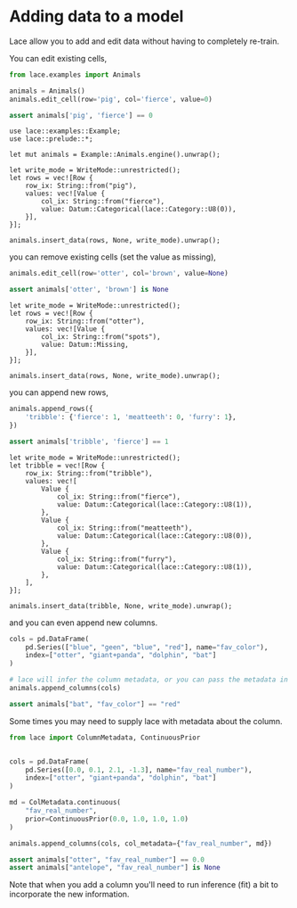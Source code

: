 # Adding data to a model

Lace allow you to add and edit data without having to completely re-train.

You can edit existing cells,

<div class=tabbed-blocks>

```python
from lace.examples import Animals

animals = Animals()
animals.edit_cell(row='pig', col='fierce', value=0)

assert animals['pig', 'fierce'] == 0
```

```rust,noplayground
use lace::examples::Example;
use lace::prelude::*;

let mut animals = Example::Animals.engine().unwrap();

let write_mode = WriteMode::unrestricted();
let rows = vec![Row {
    row_ix: String::from("pig"),
    values: vec![Value {
        col_ix: String::from("fierce"),
        value: Datum::Categorical(lace::Category::U8(0)),
    }],
}];

animals.insert_data(rows, None, write_mode).unwrap();
```

</div>

you can remove existing cells (set the value as missing),

<div class=tabbed-blocks>

```python
animals.edit_cell(row='otter', col='brown', value=None)

assert animals['otter', 'brown'] is None
```

```rust,noplayground
let write_mode = WriteMode::unrestricted();
let rows = vec![Row {
    row_ix: String::from("otter"),
    values: vec![Value {
        col_ix: String::from("spots"),
        value: Datum::Missing,
    }],
}];

animals.insert_data(rows, None, write_mode).unwrap();
```

</div>

you can append new rows,

<div class=tabbed-blocks>

```python
animals.append_rows({
    'tribble': {'fierce': 1, 'meatteeth': 0, 'furry': 1},
})

assert animals['tribble', 'fierce'] == 1
```

```rust,noplayground
let write_mode = WriteMode::unrestricted();
let tribble = vec![Row {
    row_ix: String::from("tribble"),
    values: vec![
        Value {
            col_ix: String::from("fierce"),
            value: Datum::Categorical(lace::Category::U8(1)),
        },
        Value {
            col_ix: String::from("meatteeth"),
            value: Datum::Categorical(lace::Category::U8(0)),
        },
        Value {
            col_ix: String::from("furry"),
            value: Datum::Categorical(lace::Category::U8(1)),
        },
    ],
}];

animals.insert_data(tribble, None, write_mode).unwrap();
```

</div>

and you can even append new columns.

<div class=tabbed-blocks>

```python
cols = pd.DataFrame(
    pd.Series(["blue", "geen", "blue", "red"], name="fav_color"),
    index=["otter", "giant+panda", "dolphin", "bat"]
)

# lace will infer the column metadata, or you can pass the metadata in
animals.append_columns(cols)

assert animals["bat", "fav_color"] == "red"
```
</div>

Some times you may need to supply lace with metadata about the column.

<div class=tabbed-blocks>

```python
from lace import ColumnMetadata, ContinuousPrior


cols = pd.DataFrame(
    pd.Series([0.0, 0.1, 2.1, -1.3], name="fav_real_number"),
    index=["otter", "giant+panda", "dolphin", "bat"]
)

md = ColMetadata.continuous(
    "fav_real_number", 
    prior=ContinuousPrior(0.0, 1.0, 1.0, 1.0)
)

animals.append_columns(cols, col_metadata={"fav_real_number", md})

assert animals["otter", "fav_real_number"] == 0.0
assert animals["antelope", "fav_real_number"] is None
```
</div>

Note that when you add a column you'll need to run inference (fit) a bit to
incorporate the new information.
